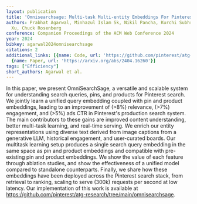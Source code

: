 ```yaml
---
layout: publication
title: 'Omnisearchsage: Multi-task Multi-entity Embeddings For Pinterest Search'
authors: Prabhat Agarwal, Minhazul Islam Sk, Nikil Pancha, Kurchi Subhra Hazra, Jiajing
  Xu, Chuck Rosenberg
conference: Companion Proceedings of the ACM Web Conference 2024
year: 2024
bibkey: agarwal2024omnisearchsage
citations: 2
additional_links: [{name: Code, url: 'https://github.com/pinterest/atg-research/tree/main/omnisearchsage'},
  {name: Paper, url: 'https://arxiv.org/abs/2404.16260'}]
tags: ["Efficiency"]
short_authors: Agarwal et al.
---
```

In this paper, we present OmniSearchSage, a versatile and scalable system for
understanding search queries, pins, and products for Pinterest search. We
jointly learn a unified query embedding coupled with pin and product
embeddings, leading to an improvement of \(>8%\) relevance, \(>7%\) engagement,
and \(>5%\) ads CTR in Pinterest's production search system. The main
contributors to these gains are improved content understanding, better
multi-task learning, and real-time serving. We enrich our entity
representations using diverse text derived from image captions from a
generative LLM, historical engagement, and user-curated boards. Our multitask
learning setup produces a single search query embedding in the same space as
pin and product embeddings and compatible with pre-existing pin and product
embeddings. We show the value of each feature through ablation studies, and
show the effectiveness of a unified model compared to standalone counterparts.
Finally, we share how these embeddings have been deployed across the Pinterest
search stack, from retrieval to ranking, scaling to serve \(300k\) requests per
second at low latency. Our implementation of this work is available at
https://github.com/pinterest/atg-research/tree/main/omnisearchsage.